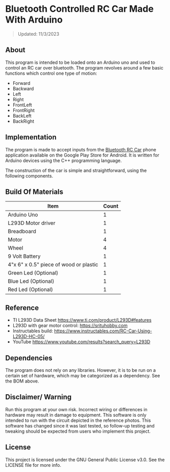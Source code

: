 # Bluetooth Controlled RC Car Made With Arduino

> Updated: 11/3/2023

## About

This program is intended to be loaded onto an Arduino uno and used to control an RC car over bluetooth. The program revolves around a few basic functions which control one type of motion:

- Forward
- Backward
- Left
- Right
- FrontLeft
- FrontRight
- BackLeft
- BackRight

## Implementation

The program is made to accept inputs from the [Bluetooth RC Car](https://play.google.com/store/apps/details?id=braulio.calle.bluetoothRCcontroller) phone application available on the Google Play Store for Android. It is written for Arduino devices using the C++ programming language.

The construction of the car is simple and straightforward, using the following components.

## Build Of Materials

| Item                                   | Count |
| -------------------------------------- | ----- |
| Arduino Uno                            | 1     |
| L293D Motor driver                     | 1     |
| Breadboard                             | 1     |
| Motor                                  | 4     |
| Wheel                                  | 4     |
| 9 Volt Battery                         | 1     |
| 4"x 6" x 0.5" piece of wood or plastic | 1     |
| Green Led (Optional)                   | 1     |
| Blue Led (Optional)                    | 1     |
| Red Led (Optional)                     | 1     |

## Reference

- TI L293D Data Sheet https://www.ti.com/product/L293D#features
- L293D with gear motor control: https://srituhobby.com
- Instructables build: https://www.instructables.com/RC-Car-Using-L293D-HC-05/
- YouTube https://www.youtube.com/results?search_query=L293D

## Dependencies

The program does not rely on any libraries. However, it is to be run on a certain set of hardware, which may be categorized as a dependency. See the BOM above.

## Disclaimer/ Warning

Run this program at your own risk. Incorrect wiring or differences in hardware may result in damage to equipment. This software is only intended to run with the circuit depicted in the reference photos. This software has changed since it was last tested, so follow-up testing and tweaking should be expected from users who implement this project.

## License

This project is licensed under the GNU General Public License v3.0. See the LICENSE file for more info.
